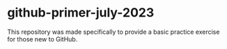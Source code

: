 # github-primer-july-2023
This repository was made specifically to provide a basic practice exercise for those new to GitHub.
